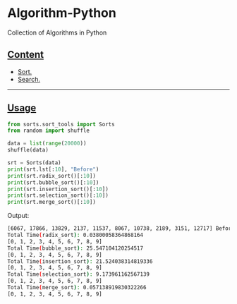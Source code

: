 # Algorithm-Python

Collection of Algorithms in Python

## <u>Content</u>

* [Sort.](sorts/README.md)
* [Search.](search/README.md)

---

## <u>Usage</u>

```python
from sorts.sort_tools import Sorts
from random import shuffle

data = list(range(20000))
shuffle(data)

srt = Sorts(data)
print(srt.lst[:10], "Before")
print(srt.radix_sort()[:10])
print(srt.bubble_sort()[:10])
print(srt.insertion_sort()[:10])
print(srt.selection_sort()[:10])
print(srt.merge_sort()[:10])
```

Output:

```bash
[6067, 17866, 13829, 2137, 11537, 8067, 10738, 2189, 3151, 12717] Before
Total Time(radix_sort): 0.03800058364868164
[0, 1, 2, 3, 4, 5, 6, 7, 8, 9]
Total Time(bubble_sort): 25.547104120254517
[0, 1, 2, 3, 4, 5, 6, 7, 8, 9]
Total Time(insertion_sort): 21.524038314819336
[0, 1, 2, 3, 4, 5, 6, 7, 8, 9]
Total Time(selection_sort): 9.173961162567139
[0, 1, 2, 3, 4, 5, 6, 7, 8, 9]
Total Time(merge_sort): 0.057138919830322266
[0, 1, 2, 3, 4, 5, 6, 7, 8, 9]
```
